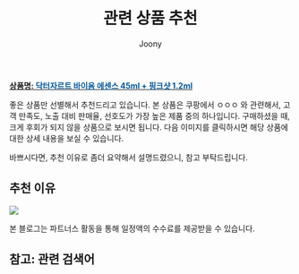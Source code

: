 ﻿---
layout: post
title:  "관련 상품 추천"
author: Joony
categories: [ 가구/인테리어 ]
tags: []
image:  
description: "쿠팡에서 ㅇㅇㅇ 관련 상품으로 가장 고객 선호도가 높은 제품 중 하나입니다."
---

<a href="https://link.coupang.com/re/AFFSDP?lptag=AF4928167&pageKey=4825205917&itemId=6219883544&vendorItemId=71077172077&traceid=V0-183-fb6e99ed7863e1ee"><b>상품명: <font color='#01579B'>닥터자르트 바이옴 에센스 45ml + 핑크샷 1.2ml</font></b></a>

좋은 상품만 선별해서 추천드리고 있습니다.
본 상품은 쿠팡에서 ㅇㅇㅇ 와 관련해서, 고객 만족도, 노출 대비 판매율, 선호도가 가장 높은 제품 중의 하나입니다.
구매하셨을 때, 크게 후회가 되지 않을 상품으로 보시면 됩니다. 
다음 이미지를 클릭하시면 해당 상품에 대한 상세 내용을 보실 수 있습니다.

바쁘시다면, 추천 이유로 좀더 요약해서 설명드렸으니, 참고 부탁드립니다.

## 추천 이유 

<a href="27,300원"><img src="https://link.coupang.com/re/AFFSDP?lptag=AF4928167&pageKey=4825205917&itemId=6219883544&vendorItemId=71077172077&traceid=V0-183-fb6e99ed7863e1ee"></a> 

본 블로그는 파트너스 활동을 통해 일정액의 수수료를 제공받을 수 있습니다.

## 참고: 관련 검색어    
